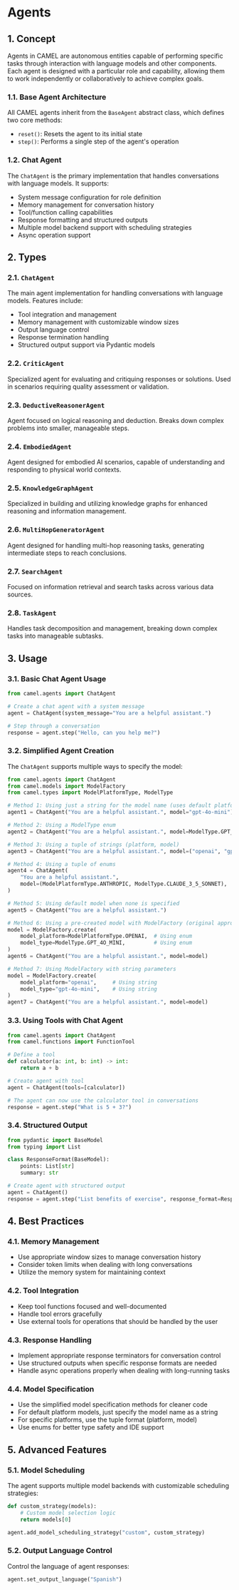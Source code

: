 # Agents

## 1. Concept

Agents in CAMEL are autonomous entities capable of performing specific tasks through interaction with language models and other components. Each agent is designed with a particular role and capability, allowing them to work independently or collaboratively to achieve complex goals.

### 1.1. Base Agent Architecture
All CAMEL agents inherit from the `BaseAgent` abstract class, which defines two core methods:
- `reset()`: Resets the agent to its initial state
- `step()`: Performs a single step of the agent's operation

### 1.2. Chat Agent
The `ChatAgent` is the primary implementation that handles conversations with language models. It supports:
- System message configuration for role definition
- Memory management for conversation history
- Tool/function calling capabilities
- Response formatting and structured outputs
- Multiple model backend support with scheduling strategies
- Async operation support

## 2. Types

### 2.1. `ChatAgent`
The main agent implementation for handling conversations with language models. Features include:
- Tool integration and management
- Memory management with customizable window sizes
- Output language control
- Response termination handling
- Structured output support via Pydantic models

### 2.2. `CriticAgent`
Specialized agent for evaluating and critiquing responses or solutions. Used in scenarios requiring quality assessment or validation.

### 2.3. `DeductiveReasonerAgent`
Agent focused on logical reasoning and deduction. Breaks down complex problems into smaller, manageable steps.

### 2.4. `EmbodiedAgent`
Agent designed for embodied AI scenarios, capable of understanding and responding to physical world contexts.

### 2.5. `KnowledgeGraphAgent`
Specialized in building and utilizing knowledge graphs for enhanced reasoning and information management.

### 2.6. `MultiHopGeneratorAgent`
Agent designed for handling multi-hop reasoning tasks, generating intermediate steps to reach conclusions.

### 2.7. `SearchAgent`
Focused on information retrieval and search tasks across various data sources.

### 2.8. `TaskAgent`
Handles task decomposition and management, breaking down complex tasks into manageable subtasks.

## 3. Usage

### 3.1. Basic Chat Agent Usage
```python
from camel.agents import ChatAgent

# Create a chat agent with a system message
agent = ChatAgent(system_message="You are a helpful assistant.")

# Step through a conversation
response = agent.step("Hello, can you help me?")
```

### 3.2. Simplified Agent Creation
The `ChatAgent` supports multiple ways to specify the model:

```python
from camel.agents import ChatAgent
from camel.models import ModelFactory
from camel.types import ModelPlatformType, ModelType

# Method 1: Using just a string for the model name (uses default platform)
agent1 = ChatAgent("You are a helpful assistant.", model="gpt-4o-mini")

# Method 2: Using a ModelType enum
agent2 = ChatAgent("You are a helpful assistant.", model=ModelType.GPT_4O_MINI)

# Method 3: Using a tuple of strings (platform, model)
agent3 = ChatAgent("You are a helpful assistant.", model=("openai", "gpt-4o-mini"))

# Method 4: Using a tuple of enums
agent4 = ChatAgent(
    "You are a helpful assistant.",
    model=(ModelPlatformType.ANTHROPIC, ModelType.CLAUDE_3_5_SONNET),
)

# Method 5: Using default model when none is specified
agent5 = ChatAgent("You are a helpful assistant.")

# Method 6: Using a pre-created model with ModelFactory (original approach)
model = ModelFactory.create(
    model_platform=ModelPlatformType.OPENAI,  # Using enum
    model_type=ModelType.GPT_4O_MINI,         # Using enum
)
agent6 = ChatAgent("You are a helpful assistant.", model=model)

# Method 7: Using ModelFactory with string parameters
model = ModelFactory.create(
    model_platform="openai",     # Using string
    model_type="gpt-4o-mini",    # Using string
)
agent7 = ChatAgent("You are a helpful assistant.", model=model)
```

### 3.3. Using Tools with Chat Agent
```python
from camel.agents import ChatAgent
from camel.functions import FunctionTool

# Define a tool
def calculator(a: int, b: int) -> int:
    return a + b

# Create agent with tool
agent = ChatAgent(tools=[calculator])

# The agent can now use the calculator tool in conversations
response = agent.step("What is 5 + 3?")
```

### 3.4. Structured Output
```python
from pydantic import BaseModel
from typing import List

class ResponseFormat(BaseModel):
    points: List[str]
    summary: str

# Create agent with structured output
agent = ChatAgent()
response = agent.step("List benefits of exercise", response_format=ResponseFormat)
```

## 4. Best Practices

### 4.1. Memory Management
- Use appropriate window sizes to manage conversation history
- Consider token limits when dealing with long conversations
- Utilize the memory system for maintaining context

### 4.2. Tool Integration
- Keep tool functions focused and well-documented
- Handle tool errors gracefully
- Use external tools for operations that should be handled by the user

### 4.3. Response Handling
- Implement appropriate response terminators for conversation control
- Use structured outputs when specific response formats are needed
- Handle async operations properly when dealing with long-running tasks

### 4.4. Model Specification
- Use the simplified model specification methods for cleaner code
- For default platform models, just specify the model name as a string
- For specific platforms, use the tuple format (platform, model)
- Use enums for better type safety and IDE support

## 5. Advanced Features

### 5.1. Model Scheduling
The agent supports multiple model backends with customizable scheduling strategies:
```python
def custom_strategy(models):
    # Custom model selection logic
    return models[0]

agent.add_model_scheduling_strategy("custom", custom_strategy)
```

### 5.2. Output Language Control
Control the language of agent responses:
```python
agent.set_output_language("Spanish")
```
